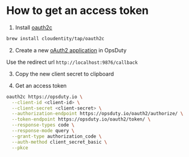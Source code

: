 # How to get an access token

1. Install [oauth2c](https://github.com/cloudentity/oauth2c)

```bash
brew install cloudentity/tap/oauth2c
```

2. Create a new [oAuth2 application](https://opsduty.io/app/organization/developer-settings) in OpsDuty

Use the redirect url `http://localhost:9876/callback`

3. Copy the new client secret to clipboard

4. Get an access token

```bash
oauth2c https://opsduty.io \
  --client-id <client-id> \
  --client-secret <client-secret> \
  --authorization-endpoint https://opsduty.io/oauth2/authorize/ \
  --token-endpoint https://opsduty.io/oauth2/token/ \
  --response-types code \
  --response-mode query \
  --grant-type authorization_code \
  --auth-method client_secret_basic \
  --pkce
```
